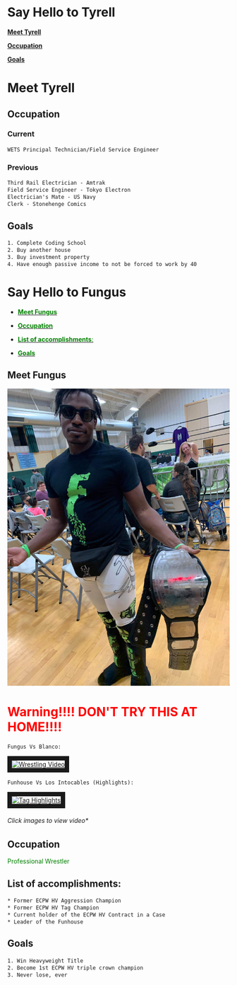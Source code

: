# Say Hello to Tyrell

<!-- TOC -->

[**Meet Tyrell**](#meet-tyrell)

[**Occupation**](#occupation)

[**Goals**](#goals)



# Meet Tyrell 



## Occupation
### Current
    WETS Principal Technician/Field Service Engineer 

### Previous
    Third Rail Electrician - Amtrak
    Field Service Engineer - Tokyo Electron
    Electrician's Mate - US Navy
    Clerk - Stonehenge Comics
## Goals
    1. Complete Coding School
    2. Buy another house
    3. Buy investment property
    4. Have enough passive income to not be forced to work by 40

# Say Hello to Fungus


<!-- TOC -->
  

  - <span style="color:green">[<span style="color:green">**Meet Fungus**</span>](#meet-fungus)
  
  - [<span style="color:green">**Occupation**](#occupation)
  
  - [<span style="color:green">**List of accomplishments**:](#list-of-accomplishments)
  
  - [<span style="color:green">**Goals**](#goals)


## Meet Fungus

![Fungus](Downloads/fungus.jpeg)  

# <span style="color:red"> Warning!!!! DON'T TRY THIS AT HOME!!!! </span>


<div class="panel panel-warning">

    Fungus Vs Blanco:
<a href="http://www.youtube.com/watch?feature=player_embedded&v=XxRhM9rtIbM
" target="_blank"><img src="http://img.youtube.com/vi/XxRhM9rtIbM/0.jpg" 
alt="Wrestling Video" width="400" height="250" border="10" /></a>


    Funhouse Vs Los Intocables (Highlights):
<a href="http://www.youtube.com/watch?feature=player_embedded&v=GJ_dCHmCTrQ
" target="_blank"><img src="http://img.youtube.com/vi/GJ_dCHmCTrQ/0.jpg" 
alt="Tag Highlights" width="400" height="250" border="10" /></a>
</div>



###### Click images to view video*
## **Occupation**
<span style="color:green">Professional Wrestler

## **List of accomplishments**:
    * Former ECPW HV Aggression Champion
    * Former ECPW HV Tag Champion
    * Current holder of the ECPW HV Contract in a Case  
    * Leader of the Funhouse 
  
## **Goals**
    
    1. Win Heavyweight Title
    2. Become 1st ECPW HV triple crown champion
    3. Never lose, ever


